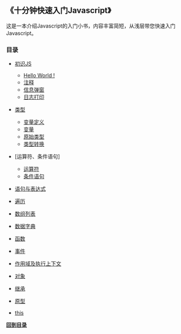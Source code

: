 ## 《十分钟快速入门Javascript》

这是一本介绍Javascript的入门小书，内容丰富简短，从浅层带您快速入门Javascript。

### 目录
* [初识JS](https://github.com/hanchn/couse-of-Javascript/blob/master/Introduce.md)
   * [Hello World !](https://github.com/hanchn/couse-of-Javascript/blob/master/Introduce.md) 
   * [注释](https://github.com/hanchn/couse-of-Javascript/blob/master/Comments.md)
   * [信息弹窗](https://github.com/hanchn/couse-of-Javascript/blob/master/Alert.md)
   * [日志打印](#日志打印)

* [类型](https://github.com/hanchn/couse-of-Javascript/blob/master/Variable.md)
   * [变量定义](https://github.com/hanchn/couse-of-Javascript/blob/master/Variable.md)
   * [变量](https://github.com/hanchn/couse-of-Javascript/blob/master/Variable.md)
   * [原始类型](https://github.com/hanchn/couse-of-Javascript/blob/master/DataType.md)
   * [类型转换](https://github.com/hanchn/couse-of-Javascript/blob/master/TypeConversion.md)
* [运算符、条件语句]
   * [运算符](#运算符)   
   * [条件语句](条件判断) 
* [语句与表达式](#语句与表达式)    
* [遍历](遍历)  
* [数组列表](#数组列表)
* [数据字典](#数据字典)
* [函数](#函数)
* [事件](#事件)
* [作用域及执行上下文](#作用域及执行上下文)
* [对象](#对象)
* [继承](#继承)
* [原型](#原型)
* [this](#this)

**[回到目录](#目录)**  
